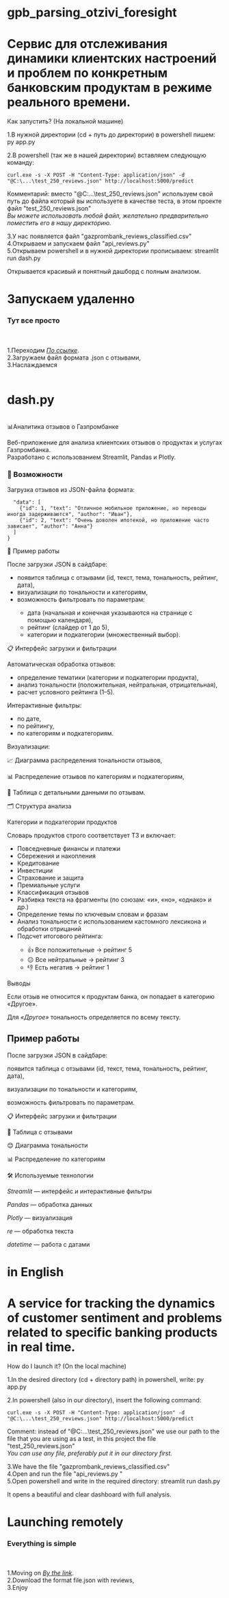 # gpb_parsing_otzivi_foresight
<h1>Сервис для отслеживания динамики клиентских настроений и проблем по конкретным банковским продуктам в режиме реального времени.</h1>

Как запустить? (На локальной машине)

1.В нужной директории (cd + путь до директории) в powershell пишем: py app.py <br>

2.В powershell (так же в нашей директории) вставляем следующую команду:

```
curl.exe -s -X POST -H "Content-Type: application/json" -d "@C:\...\test_250_reviews.json" http://localhost:5000/predict
```

Комментарий: вместо "@C:\...\test_250_reviews.json" используем свой путь до файла который вы используете в качестве теста, в этом проекте файл "test_250_reviews.json"<br>
<em>Вы можете использовать любой файл, желательно предварительно поместить его в нашу директорию.</em><br>

 3.У нас появляется файл "gazprombank_reviews_classified.csv"<br>
 4.Открываем и запускаем файл "api_reviews.py"<br>
 5.Открываем powershell и в нужной директории прописываем: streamlit run dash.py<br>
 
Открывается красивый и понятный дашборд с полным анализом. <br>

<h1>Запускаем удаленно</h1> 

**<h3>Тут все просто</h3>** <br>
<br>1.Переходим *[По ссылке](https://gpbparsingotziviforesight-wgf4rxgq65hm6pbuqb4cad.streamlit.app/)*. <br>
2.Загружаем файл формата .json с отзывами, <br>
3.Наслаждаемся <br>
<br>
<h1>dash.py</h1>
<br>
📊Аналитика отзывов о Газпромбанке

Веб-приложение для анализа клиентских отзывов о продуктах и услугах Газпромбанка.<br>
Разработано с использованием Streamlit, Pandas и Plotly.<br>

<h3>🚀 Возможности</h3>

Загрузка отзывов из JSON-файла формата:<br>

```{
  "data": [
    {"id": 1, "text": "Отличное мобильное приложение, но переводы иногда задерживаются", "author": "Иван"},
    {"id": 2, "text": "Очень доволен ипотекой, но приложение часто зависает", "author": "Анна"}
  ]
}
```
📂 Пример работы

После загрузки JSON в сайдбаре:
<ul>
<li>появится таблица с отзывами (id, текст, тема, тональность, рейтинг, дата),</li>

<li>визуализации по тональности и категориям, </li>

<li>возможность фильтровать по параметрам: </li>
<ul>
<li>дата (начальная и конечная указываются на странице с помощью календаря),</li>

<li>рейтинг (слайдер от 1 до 5),</li>

<li>категории и подкатегории (множественный выбор).</li>
</ul>
</ul>

📋 Интерфейс загрузки и фильтрации

Автоматическая обработка отзывов:
<ul>

<li>определение тематики (категории и подкатегории продукта),</li>

<li>анализ тональности (положительная, нейтральная, отрицательная),</li>

<li>расчет условного рейтинга (1–5).</li>

</ul>

Интерактивные фильтры:
<ul>
 
<li>по дате,</li>

<li>по рейтингу,</li>

<li>по категориям и подкатегориям.</li>

</ul>
Визуализации:

📈 Диаграмма распределения тональности отзывов,

📊 Распределение отзывов по категориям и подкатегориям,

📝 Таблица с детальными данными по отзывам.

🗂 Структура анализа

Категории и подкатегории продуктов

Словарь продуктов строго соответствует ТЗ и включает:
<ul>
 
<li>Повседневные финансы и платежи</li>

<li>Сбережения и накопления</li>

<li>Кредитование</li>

<li>Инвестиции</li>

<li>Страхование и защита</li>

<li>Премиальные услуги</li>

<li>Классификация отзывов</li>

<li>Разбивка текста на фрагменты (по союзам: «и», «но», «однако» и др.)</li>

<li>Определение темы по ключевым словам и фразам</li>

<li>Анализ тональности с использованием кастомного лексикона и обработки отрицаний </li>

<li>Подсчет итогового рейтинга: </li>
<ul>
<li>👍 Все положительные → рейтинг 5</li>

<li>😐 Все нейтральные → рейтинг 3</li>

<li>👎 Есть негатив → рейтинг 1</li>
</ul>
</ul>

Выводы

Если отзыв не относится к продуктам банка, он попадает в категорию «Другое».

Для *«Другое»* тональность определяется по всему тексту.<br>

<h2>Пример работы</h2>

После загрузки JSON в сайдбаре:

появится таблица с отзывами (id, текст, тема, тональность, рейтинг, дата),

визуализации по тональности и категориям,

возможность фильтровать по параметрам.

📋 Интерфейс загрузки и фильтрации

📝 Таблица с отзывами

😊 Диаграмма тональности

📊 Распределение по категориям

🛠 Используемые технологии

*Streamlit*
 — интерфейс и интерактивные фильтры

*Pandas*
 — обработка данных

*Plotly*
 — визуализация

*re*
 — обработка текста

*datetime*
 — работа с датами

<h1>in English</h1>
<h1>A service for tracking the dynamics of customer sentiment and problems related to specific banking products in real time.</h1>

How do I launch it? (On the local machine)

1.In the desired directory (cd + directory path) in powershell, write: py app.py <br>

2.In powershell (also in our directory), insert the following command:

```
curl.exe -s -X POST -H "Content-Type: application/json" -d "@C:\...\test_250_reviews.json" http://localhost:5000/predict
```

Comment: instead of "@C:\...\test_250_reviews.json" we use our path to the file that you are using as a test, in this project the file "test_250_reviews.json"<br>
<em>You can use any file, preferably put it in our directory first.</em><br>

 3.We have the file "gazprombank_reviews_classified.csv"<br>
 4.Open and run the file "api_reviews.py "<br>
 5.Open powershell and write in the required directory: streamlit run dash.py <br>
 
It opens a beautiful and clear dashboard with full analysis. <br>

<h1>Launching remotely</h1> 

**<h3>Everything is simple</h3>** <br>
<br> 1.Moving on *[By the link](https://gpbparsingotziviforesight-wgf4rxgq65hm6pbuqb4cad.streamlit.app/)*. <br>
2.Download the format file.json with reviews, <br>
3.Enjoy <br>
<br>
